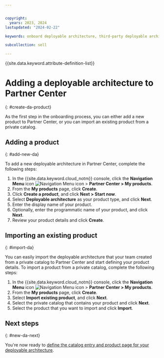 ```yaml
---


copyright:
  years: 2023, 2024
lastupdated: "2024-02-22"

keywords: onboard deployable architecture, third-party deployable architecture, sell on IBM Cloud, add product, create deployable architecture, partner, sellers, partner center

subcollection: sell

---
```


{{site.data.keyword.attribute-definition-list}}

# Adding a deployable architecture to Partner Center
{: #create-da-product}

As the first step in the onboarding process, you can either add a new product to Partner Center, or you can import an existing product from a private catalog.

## Adding a product
{: #add-new-da}

To add a new deployable architecture in Partner Center, complete the following steps:

1. In the {{site.data.keyword.cloud_notm}} console, click the **Navigation Menu** icon ![Navigation Menu icon](../icons/icon_hamburger.svg "Menu") > **Partner Center > My products**.
1. From the **My products** page, click **Create**.
1. Click **Create a product**, and click **Next > Start now**.
1. Select **Deployable architecture** as your product type, and click **Next**.
1. Enter the display name of your product.
1. Optionally, enter the programmatic name of your product, and click **Next**.
1. Review your product details and click **Create**.

## Importing an existing product
{: #import-da}

You can easily import the deployable architecture that your team created from a private catalog to Partner Center and start defining your product details. To import a product from a private catalog, complete the following steps:

1. In the {{site.data.keyword.cloud_notm}} console, click the **Navigation Menu** icon ![Navigation Menu icon](../icons/icon_hamburger.svg "Menu") > **Partner Center > My products**.
1. From the **My products** page, click **Create**.
1. Select **Import existing product**, and click **Next**.
1. Select the private catalog that contains your product and click **Next**.
1. Select the product that you want to import and click **Import**.

## Next steps
{: #new-da-next}

You're now ready to [define the catalog entry and product page for your deployable architecture](/docs/sell?topic=sell-da-catalog-details&interface=ui).

